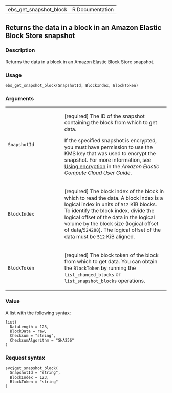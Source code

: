 <table style="width: 100%;">
<tbody>
<tr class="odd">
<td>ebs_get_snapshot_block</td>
<td style="text-align: right;">R Documentation</td>
</tr>
</tbody>
</table>

## Returns the data in a block in an Amazon Elastic Block Store snapshot

### Description

Returns the data in a block in an Amazon Elastic Block Store snapshot.

### Usage

    ebs_get_snapshot_block(SnapshotId, BlockIndex, BlockToken)

### Arguments

<table>
<colgroup>
<col style="width: 35%" />
<col style="width: 65%" />
</colgroup>
<tbody>
<tr class="odd">
<td><code
id="ebs_get_snapshot_block_:_SnapshotId">SnapshotId</code></td>
<td><p>[required] The ID of the snapshot containing the block from which
to get data.</p>
<p>If the specified snapshot is encrypted, you must have permission to
use the KMS key that was used to encrypt the snapshot. For more
information, see <a
href="https://docs.aws.amazon.com/AWSEC2/latest/UserGuide/ebsapis-using-encryption.html">Using
encryption</a> in the <em>Amazon Elastic Compute Cloud User
Guide</em>.</p></td>
</tr>
<tr class="even">
<td><code
id="ebs_get_snapshot_block_:_BlockIndex">BlockIndex</code></td>
<td><p>[required] The block index of the block in which to read the
data. A block index is a logical index in units of <code>512</code> KiB
blocks. To identify the block index, divide the logical offset of the
data in the logical volume by the block size (logical offset of
data/<code>524288</code>). The logical offset of the data must be
<code>512</code> KiB aligned.</p></td>
</tr>
<tr class="odd">
<td><code
id="ebs_get_snapshot_block_:_BlockToken">BlockToken</code></td>
<td><p>[required] The block token of the block from which to get data.
You can obtain the <code>BlockToken</code> by running the
<code>list_changed_blocks</code> or <code>list_snapshot_blocks</code>
operations.</p></td>
</tr>
</tbody>
</table>

### Value

A list with the following syntax:

    list(
      DataLength = 123,
      BlockData = raw,
      Checksum = "string",
      ChecksumAlgorithm = "SHA256"
    )

### Request syntax

    svc$get_snapshot_block(
      SnapshotId = "string",
      BlockIndex = 123,
      BlockToken = "string"
    )
